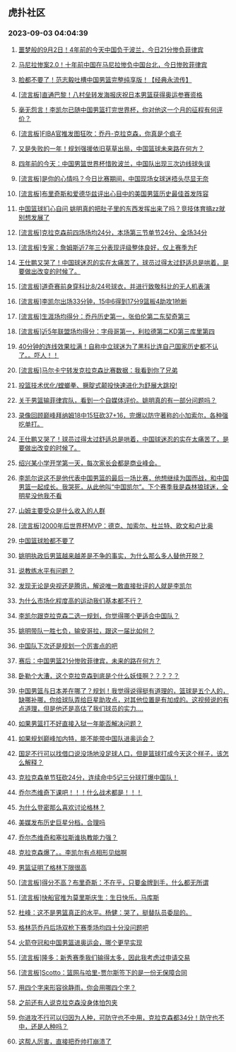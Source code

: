 ## 虎扑社区 
### 2023-09-03 04:04:39

1. [噩梦般的9月2日！4年前的今天中国负于波兰，今日21分惨负菲律宾](https://bbs.hupu.com/61958683.html)

2. [马尼拉惨案2.0！十年前中国在马尼拉惨负中国台北，今日惨败菲律宾](https://bbs.hupu.com/61958009.html)

3. [脸都不要了！范志毅吐槽中国男篮完整纯享版！【经典永流传】](https://bbs.hupu.com/61959720.html)

4. [[流言板]直通巴黎！八村垒转发海报庆祝日本男篮获得奥运参赛资格](https://bbs.hupu.com/61959479.html)

5. [毫无怨言！李凯尔已随中国男篮打完世界杯，你对他这一个月的征程有何评价？](https://bbs.hupu.com/61961345.html)

6. [[流言板]FIBA官推发图狂吹：乔丹-克拉克森，你真是个疯子](https://bbs.hupu.com/61958223.html)

7. [又是失败的一年！规划强援依旧草草出局，中国篮球未来路在何方？](https://bbs.hupu.com/61961283.html)

8. [四年前的今天：中国男篮世界杯惜败波兰，中国队出现三次边线球失误](https://bbs.hupu.com/61951373.html)

9. [[流言板]是你的心情吗？今日比赛期间，中国现场女球迷捂头尽显无奈](https://bbs.hupu.com/61960647.html)

10. [[流言板]布里奇斯和爱德华兹评出心目中的美国男篮历史最佳首发阵容](https://bbs.hupu.com/61963866.html)

11. [中国篮球扪心自问 姚明真的把肚子里的东西发挥出来了吗？竞技体育搞zz就别想发展了](https://bbs.hupu.com/61964004.html)

12. [[流言板]克拉克森前四场场均24分，本场第三节单节24分、全场34分](https://bbs.hupu.com/61958516.html)

13. [[流言板]专家：詹姆斯近7年三分表现评级整体良好，仅上赛季为F](https://bbs.hupu.com/61963759.html)

14. [王仕鹏又哭了！中国球迷忍的实在太痛苦了，球员过得太过舒适总是哄着，是要做出改变的时候了。](https://bbs.hupu.com/61962003.html)

15. [[流言板]道奇赛前身穿科比8/24号球衣，并进行致敬科比的无人机表演](https://bbs.hupu.com/61953132.html)

16. [[流言板]李凯尔出场33分钟，15中6得到17分9篮板4助攻1抢断](https://bbs.hupu.com/61957790.html)

17. [[流言板]生涯场均得分：乔丹历史第一，张伯伦第二东契奇第三](https://bbs.hupu.com/61952517.html)

18. [[流言板]近5年联盟场均得分：字母哥第一，利拉德第二KD第三库里第四](https://bbs.hupu.com/61952420.html)

19. [40分钟的连线效果拉满！自称中立球迷为了黑科比连自己国家历史都不认了。。吓人！！](https://bbs.hupu.com/61953865.html)

20. [[流言板]马尔卡宁转发克拉克森比赛数据：我看到你了兄弟](https://bbs.hupu.com/61963397.html)

21. [投篮技术优化/螳螂拳、撅腚式颠投快速进化为舒展大跳投!](https://bbs.hupu.com/61952873.html)

22. [关于男篮输菲律宾队，看到一个自媒体评价。姚明真的有一部分问题吗？](https://bbs.hupu.com/61960403.html)

23. [录像回顾巅峰拜纳姆18中15狂砍37+16，完爆以防守著称的小加索尔，各种强吃单打。](https://bbs.hupu.com/61952856.html)

24. [王仕鹏又哭了！球员过得太过舒适总是哄着，中国球迷忍的实在太痛苦了，是要做出改变的时候了。](https://bbs.hupu.com/61961982.html)

25. [绍兴某小学开学第一天，每次家长会都是商业峰会。](https://bbs.hupu.com/61953609.html)

26. [李凯尔说这不是他代表中国男篮的最后一场比赛，他想继续为国而战，和中国男篮一起成长。我哭死，从此他叫“中国凯尔”。下个赛季我是森林狼球迷，全明星没他我不看](https://bbs.hupu.com/61963374.html)

27. [山姆主要受众是什么收入的人群](https://bbs.hupu.com/61951804.html)

28. [[流言板]2000年后世界杯MVP：德克、加索尔、杜兰特、欧文和卢比奥](https://bbs.hupu.com/61963688.html)

29. [中国篮球脸都不要了](https://bbs.hupu.com/61956982.html)

30. [姚明执政后男篮越来越差是不争的事实，为什么那么多人替他开脱？](https://bbs.hupu.com/61960985.html)

31. [说教练水平有问题？](https://bbs.hupu.com/61961664.html)

32. [发现无论是央视还是腾讯，解说唯一敢直接批评的人就是李凯尔](https://bbs.hupu.com/61955138.html)

33. [为什么市场化程度高的运动我们基本都不行？](https://bbs.hupu.com/61964371.html)

34. [李凯尔跟克拉克森二选一规划，你觉得哪个更适合中国队？](https://bbs.hupu.com/61958256.html)

35. [姚明带队一胜七负，输安哥拉，跟这一届比如何？](https://bbs.hupu.com/61964103.html)

36. [中国队下次还是规划一个厉害点的吧](https://bbs.hupu.com/61964891.html)

37. [赛后：中国男篮21分惨败菲律宾，未来的路在何方？](https://bbs.hupu.com/61957816.html)

38. [卧勒个大漕，这个克拉克森到底是个什么妖怪啊？？？？？](https://bbs.hupu.com/61956846.html)

39. [中国男篮与日本差在哪了？规划！我觉得说得挺有道理的，篮球是五个人的，缺哪补哪，你给球队弄给巨星助攻点，对其他位置是有加成的。这视频说的有点道理，但是他还是高估了我们球员的实力….](https://bbs.hupu.com/61964031.html)

40. [如果男篮打不好直接入狱一年能否解决问题？](https://bbs.hupu.com/61965012.html)

41. [如果规划巅峰加内特，能不能带中国队进奥运会？](https://bbs.hupu.com/61964249.html)

42. [国足不行可以找借口说没场地没足球人口，但是篮球打成今天这个样子，该怎么解释？](https://bbs.hupu.com/61957844.html)

43. [克拉克森单节狂砍24分，连续命中5记三分球打爆中国队！](https://bbs.hupu.com/61961718.html)

44. [乔尔杰维奇下课吧！！！什么战术都是！！！](https://bbs.hupu.com/61956402.html)

45. [为什么登密那么喜欢讨论格林？](https://bbs.hupu.com/61958977.html)

46. [美媒发布历史巨星分档，合理吗](https://bbs.hupu.com/61955643.html)

47. [乔尔杰维奇和塞拉斯谁执教能力强？](https://bbs.hupu.com/61960833.html)

48. [克拉克森爆了。。李凯尔有点相形见绌啊](https://bbs.hupu.com/61956180.html)

49. [男篮证明了格林下限很高](https://bbs.hupu.com/61958511.html)

50. [[流言板]得分不高？布里奇斯：不在乎，只要金牌到手，什么都无所谓](https://bbs.hupu.com/61963583.html)

51. [[流言板]快船官推为莫里斯庆生：生日快乐，马库斯](https://bbs.hupu.com/61963151.html)

52. [杜峰：这不是男篮真正的水平。杨健：哭了，挺替队员委屈的。](https://bbs.hupu.com/61961563.html)

53. [格林范乔丹后场双枪下赛季场均四十分没问题吧](https://bbs.hupu.com/61957720.html)

54. [火箭夺冠和中国男篮进奥运会，哪个更早实现](https://bbs.hupu.com/61959585.html)

55. [[流言板]隆多：新秀赛季我们输得太多，因此我考虑过申请交易](https://bbs.hupu.com/61961995.html)

56. [[流言板]Scotto：篮网与哈里-贾尔斯签下的是一份无保障合同](https://bbs.hupu.com/61963751.html)

57. [用四个字来形容徐静雨，你会用哪四个字？](https://bbs.hupu.com/61963641.html)

58. [之前还有人说克拉克森没身体怕包夹](https://bbs.hupu.com/61960381.html)

59. [你进攻不行可以归因为人种，可防守也不中用，克拉克森都34分！防守也不中，还是人种吗？](https://bbs.hupu.com/61959202.html)

60. [这帮人厉害，直接把乔帅打崩溃了](https://bbs.hupu.com/61963202.html)

